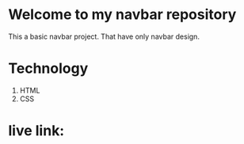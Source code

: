 # Welcome to my navbar repository
This a basic navbar project. That have only navbar design.
# Technology
1. HTML
2. CSS
# live link: 

